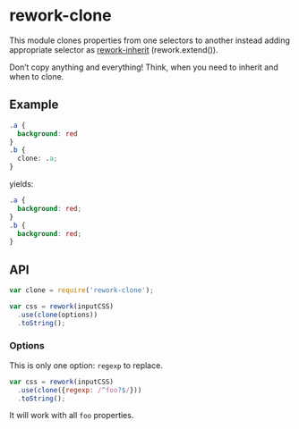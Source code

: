 rework-clone
============

This module clones properties from one selectors to another instead adding
appropriate selector as [rework-inherit](https://github.com/reworkcss/rework-inherit)
(rework.extend()).

Don’t copy anything and everything! Think, when you need to inherit and when to
clone.

## Example

```css
.a {
  background: red
}
.b {
  clone: .a;
}
```

yields:

```css
.a {
  background: red;
}
.b {
  background: red;
}
```

## API

```js
var clone = require('rework-clone');

var css = rework(inputCSS)
  .use(clone(options))
  .toString();
```

### Options

This is only one option: `regexp` to replace.

```js
var css = rework(inputCSS)
  .use(clone({regexp: /^foo?$/}))
  .toString();
```

It will work with all `foo` properties.

